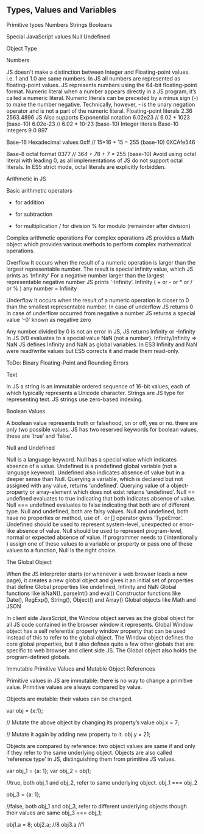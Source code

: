 <h2>Types, Values and Variables</h2>

Primitive types
Numbers
Strings
Booleans

Special JavaScript values
Null
Undefined

Object Type

Numbers

JS doesn't make a distinction between Integer and Floating-point values.
i.e. 1 and 1.0 are same numbers.
In JS all numbers are represented as floating-point values.
JS represents numbers using the 64-bit floating-point format.
Numeric literal
when a number appears directly in a JS program, it’s called a numeric literal.
Numeric literals can be preceded by a minus sign (-) to make the number negative. Technically, however, - is the unary negation operator and is not a part of the numeric literal.
Floating-point literals
2.36
	2563.4896
		JS Also supports Exponential notation
		6.02e23	// 6.02 * 1023	(base-10)
		6.02e-23	// 6.02 * 10-23	(base-10)
Integer literals
Base-10 integers
	9
	0
	897

Base-16 Hexadecimal values
			0xff	// 15*16 + 15 = 255 (base-10)
			0XCAfe546

Base-8 octal format
			0377	// 3*64 + 7*8 + 7 = 255 (base-10)
			Avoid using octal literal with leading 0, as all implementations of JS do not support octal literals. In ES5 strict mode, octal literals are explicitly forbidden.

Arithmetic in JS

Basic arithmetic operators
+ for addition
- for subtraction
* for multiplication
/ for division
% for modulo (remainder after division)

Complex arithmetic operations
	For complex operations JS provides a Math object which provides various methods to perform complex mathematical operations.

Overflow
It occurs when the result of a numeric operation is larger than the largest representable number.
The result is special infinity value, which JS prints as ‘Infinity’
For a negative number larger than the largest representable negative number JS prints ‘-Infinity’.
Infinity ( + or - or * or / or % ) any number = Infinity

Underflow
It occurs when the result of a numeric operation is closer to 0 than the smallest representable number.
In case of underflow JS returns 0
In case of underflow occurred from negative a number JS returns a special value ‘-0’ known as negative zero

Any number divided by 0 is not an error in JS, JS returns Infinity or -Infinity
In JS 0/0 evaluates to a special value NaN (not a number).
Infinity/Infinity => NaN
JS defines Infinity and NaN  as global variables.
In ES3 Infinity and NaN were read/write values but ES5 corrects it and made them read-only.

ToDo: Binary Floating-Point and Rounding Errors




Text

In JS a string is an immutable ordered sequence of 16-bit values, each of which typically represents a Unicode character.
Strings are JS type for representing text.
JS strings use zero-based indexing.


Boolean Values

A boolean value represents truth or falsehood, on or off, yes or no. there are only two possible values.
JS has two reserved keywords for boolean values, these are ‘true’ and ‘false’.


Null and Undefined


Null is a language keyword.
Null has a special value which indicates absence of a value.
Undefined is a predefined global variable (not a language keyword).
Undefined also indicates absence of value but in a deeper sense than Null.
Querying a variable, which is declared but not assigned with any value, returns ‘undefined’.
Querying value of a object-property or array-element which does not exist returns ‘undefined’.
Null == undefined evaluates to true indicating that both indicates absence of value.
Null === undefined evaluates to false indicating that both are of different type.
Null and undefined, both are falsy values.
Null and undefined, both have no properties or method, use of . or [] operator gives ‘TypeError’.
Undefined should be used to represent system-level, unexpected or error-like absence of value.
Null should be used to represent program-level, normal or expected absence of value.
If programmer needs to ( intentionally ) assign one of these values to a variable or property or pass one of these values to a function, Null is the right choice.

The Global Object

When the JS interpreter starts (or whenever a web browser loads a new page), it creates a new global object and gives it an initial set of properties that define
Global properties like undefined, Infinity and NaN
Global functions like isNaN(), parseInt() and eval()
Constructor functions like Date(), RegExp(), String(), Object() and Array()
Global objects like Math and JSON

In client side JavaScript, the Window object serves as the global object for all JS code contained in the browser window it represents.
Global Window object has a self referential property window property that can be used instead of this to refer to the global object.
The Window object defines the core global properties, but it also defines quite a few other globals that are specific to web browser and client side JS.
The Global object also holds the program-defined globals.

Immutable Primitive Values and Mutable Object References

Primitive values in JS are immutable: there is no way to change a primitive value.
Primitive values are always compared by value.

Objects are mutable: their values can be changed.

var obj = {x:1};

// Mutate the above object by changing its property’s value
obj.x = 7;

// Mutate it again by adding new property to it.
obj.y = 21;

Objects are compared by reference: two object values are same if and only if they refer to the same underlying object.
Objects are also called ‘reference type’ in JS, distinguishing them from primitive JS values.

var obj_1 = {a: 1};
var obj_2 = obj1;

//true, both obj_1 and obj_2, refer to same underlying object.
obj_1 === obj_2		

obj_3 = {a: 1};

//false, both obj_1 and obj_3, refer to different underlying objects though their values are same
obj_3 === obj_1;

obj1.a = 8;
obj2.a;		//8
obj3.a		//1


